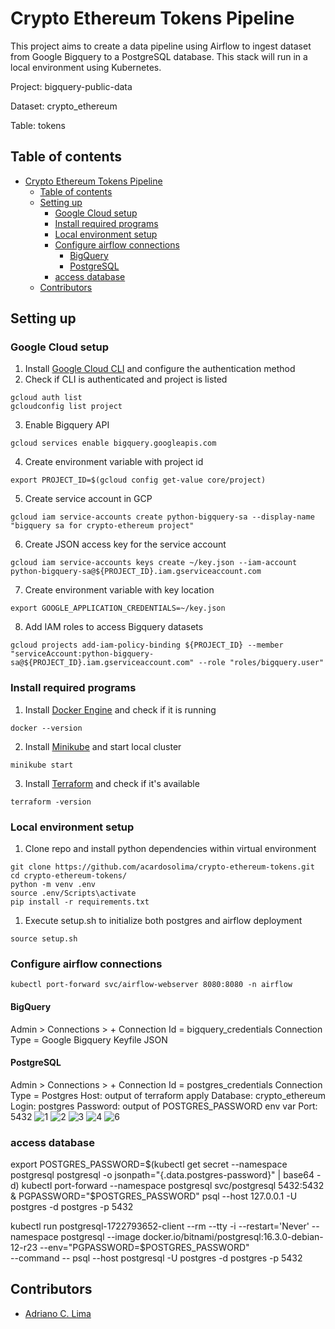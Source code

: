 # Crypto Ethereum Tokens Pipeline
This project aims to create a data pipeline using Airflow to ingest dataset from Google Bigquery to a PostgreSQL database. This stack will run in a local environment using Kubernetes.

Project: bigquery-public-data

Dataset: crypto_ethereum

Table: tokens

## Table of contents

- [Crypto Ethereum Tokens Pipeline](#crypto-ethereum-tokens-pipeline)
  - [Table of contents](#table-of-contents)
  - [Setting up](#setting-up)
    - [Google Cloud setup](#google-cloud-setup)
    - [Install required programs](#install-required-programs)
    - [Local environment setup](#local-environment-setup)
    - [Configure airflow connections](#configure-airflow-connections)
      - [BigQuery](#bigquery)
      - [PostgreSQL](#postgresql)
    - [access database](#access-database)
  - [Contributors](#contributors)


## Setting up
### Google Cloud setup
1. Install [Google Cloud CLI](https://cloud.google.com/sdk/docs/install) and configure the authentication method
2. Check if CLI is authenticated and project is listed 
```
gcloud auth list
gcloudconfig list project
```
3. Enable Bigquery API
```
gcloud services enable bigquery.googleapis.com
```
4. Create environment variable with project id
```
export PROJECT_ID=$(gcloud config get-value core/project)
```
5. Create service account in GCP
```
gcloud iam service-accounts create python-bigquery-sa --display-name "bigquery sa for crypto-ethereum project"
```
6. Create JSON access key for the service account
```
gcloud iam service-accounts keys create ~/key.json --iam-account python-bigquery-sa@${PROJECT_ID}.iam.gserviceaccount.com
```
7. Create environment variable with key location
```
export GOOGLE_APPLICATION_CREDENTIALS=~/key.json
```
8. Add IAM roles to access Bigquery datasets
```
gcloud projects add-iam-policy-binding ${PROJECT_ID} --member "serviceAccount:python-bigquery-sa@${PROJECT_ID}.iam.gserviceaccount.com" --role "roles/bigquery.user"
```


### Install required programs
1. Install [Docker Engine](https://docs.docker.com/engine/install/) and check if it is running
```
docker --version
```
2. Install [Minikube](https://k8s-docs.netlify.app/en/docs/tasks/tools/install-minikube/) and start local cluster
```
minikube start
```
3. Install [Terraform](https://developer.hashicorp.com/terraform/install) and check if it's available
```
terraform -version
```

### Local environment setup
1. Clone repo and install python dependencies within virtual environment
```
git clone https://github.com/acardosolima/crypto-ethereum-tokens.git
cd crypto-ethereum-tokens/
python -m venv .env
source .env/Scripts\activate
pip install -r requirements.txt
```
1. Execute setup.sh to initialize both postgres and airflow deployment
```
source setup.sh
```
### Configure airflow connections
```
kubectl port-forward svc/airflow-webserver 8080:8080 -n airflow
```

#### BigQuery
Admin > Connections > +
Connection Id = bigquery_credentials
Connection Type  = Google Bigquery
Keyfile JSON

#### PostgreSQL
Admin > Connections > +
Connection Id = postgres_credentials
Connection Type = Postgres
Host: output of terraform apply
Database: crypto_ethereum
Login: postgres
Password: output of POSTGRES_PASSWORD env var
Port: 5432
![1](https://github.com/user-attachments/assets/26a0576b-eddf-4035-a10d-46f18e141d76)
![2](https://github.com/user-attachments/assets/f0ec01e8-df14-4827-afae-47846a8b5776)
![3](https://github.com/user-attachments/assets/876e4479-4244-448d-86b1-745463a5ff48)
![4](https://github.com/user-attachments/assets/860f866f-fcc4-4e53-8966-d65ac7441dab)
![6](https://github.com/user-attachments/assets/84f1744c-8552-43a0-b9df-8b98252b58dd)


### access database
export POSTGRES_PASSWORD=$(kubectl get secret --namespace postgresql postgresql -o jsonpath="{.data.postgres-password}" | base64 -d)
kubectl port-forward --namespace postgresql svc/postgresql 5432:5432 & PGPASSWORD="$POSTGRES_PASSWORD" psql --host 127.0.0.1 -U postgres -d postgres -p 5432

kubectl run postgresql-1722793652-client --rm --tty -i --restart='Never' --namespace postgresql --image docker.io/bitnami/postgresql:16.3.0-debian-12-r23 --env="PGPASSWORD=$POSTGRES_PASSWORD" \
  --command -- psql --host postgresql -U postgres -d postgres -p 5432

## Contributors
- [Adriano C. Lima](mailto:adrianocardoso1991@gmail.com)
